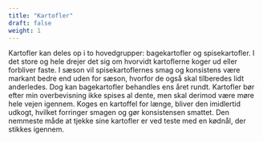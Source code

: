 ```yaml
---
title: "Kartofler"
draft: false
weight: 1
---
```

Kartofler kan deles op i to hovedgrupper: bagekartofler og
spisekartofler. I det store og hele drejer det sig om hvorvidt
kartoflerne koger ud eller forbliver faste. I sæson vil
spisekartoflernes smag og konsistens være markant bedre end uden for
sæson, hvorfor de også skal tilberedes lidt anderledes. Dog kan
bagekartofler behandles ens året rundt.
Kartofler bør efter min overbevisning ikke spises al dente, men skal
derimod være møre hele vejen igennem. Koges en kartoffel for længe,
bliver den imidlertid udkogt, hvilket forringer smagen og gør
konsistensen smattet. Den nemmeste måde at tjekke sine kartofler er ved
teste med en kødnål, der stikkes igennem.
